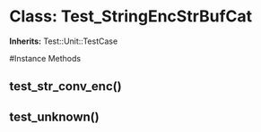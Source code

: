 # Class: Test_StringEncStrBufCat
**Inherits:** Test::Unit::TestCase
    




#Instance Methods
## test_str_conv_enc() [](#method-i-test_str_conv_enc)

## test_unknown() [](#method-i-test_unknown)

